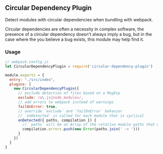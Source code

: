 ## Circular Dependency Plugin

Detect modules with circular dependencies when bundling with webpack.

Circular dependencies are often a necessity in complex software, the presence of a circular dependency doesn't always imply a bug, but in the case where the you believe a bug exists, this module may help find it.

### Usage

```js
// webpack.config.js
let CircularDependencyPlugin = require('circular-dependency-plugin')

module.exports = {
  entry: "./src/index",
  plugins: [
    new CircularDependencyPlugin({
      // exclude detection of files based on a RegExp
      exclude: /a\.js|node_modules/,
      // add errors to webpack instead of warnings
      failOnError: true,
      // override `exclude` and `failOnError` behavior
      // `onDetected` is called for each module that is cyclical
      onDetected({ paths, compilation }) {
        // `paths` will be an Array of the relative module paths that make up the cycle
        compilation.errors.push(new Error(paths.join(' -> ')))
      }
    })
  ]
}
```
